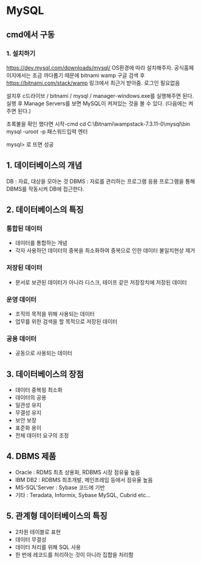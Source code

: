 # MySQL
## cmd에서 구동

### 1. 설치하기
https://dev.mysql.com/downloads/mysql/  OS환경에 따라 설치해주자.
공식홈페이지에서는 조금 까다롭기 때문에
bitnami wamp 구글 검색 후 https://bitnami.com/stack/wamp 링크에서 최근거 받아줌. 로그인 필요없음
 
설치후
c드라이브 / bitnami / mysql / manager-windows.exe를 실행해주면 된다.
실행 후 Manage Servers를 보면 MySQL이 켜져있는 것을 볼 수 있다. (다음에는 켜주면 된다.)

초록불을 확인 했다면 
시작-cmd
cd C:\Bitnami\wampstack-7.3.11-0\mysql\bin
mysql -uroot -p
패스워드입력 엔터

mysql>  로 뜨면 성공


## 1.  데이터베이스의 개념
DB : 자료, 대상을 모아논 것
DBMS : 자료를 관리하는 프로그램 
응용 프로그램을 통해 DBMS를 작동시켜 DB에 접근한다.


## 2. 데이터베이스의 특징
### 통합된 데이터
  - 데이터를 통합하는 개념
  - 각자 사용하던 데이터의 중복을 최소화하여 중복으로 인한 데이터 불일치현상 제거
### 저장된 데이터
  - 문서로 보관된 데이터가 아니라 디스크, 테이프 같은 저장장치에 저장된 데이터
### 운영 데이터
  - 조직의 목적을 위해 사용되는 데이터
  - 업무를 위한 검색을 할 목적으로 저장된 데이터
### 공용 데이터
  - 공동으로 사용되는 데이터
  
## 3. 데이터베이스의 장점
 - 데이터 중복읭 최소화
 - 데이터의 공용
 - 일관성 유지
 - 무결성 유지
 - 보안 보장
 - 표준화 용이
 - 전체 데이터 요구의 조정
 
 
## 4. DBMS 제품
 - Oracle : RDMS 최초 상용화, RDBMS 시장 점유윺 높음
 - IBM DB2 : RDBMS 최초개발, 메인프레임 등에서 점유율 높음
 - MS-SQL'Server : Sybase 코드에 기반
 - 기타 : Teradata, Informix, Sybase
          MySQL, Cubrid etc...

## 5. 관계형 데이터베이스의 특징
 - 2차원 테이블로 표현
 - 데이터 무결성
 - 데이터 처리를 위해 SQL 사용
 - 한 번에 레코드를 처리하는 것이 아니라 집합을 처리함

 
